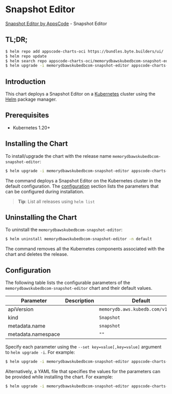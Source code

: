 # Snapshot Editor

[Snapshot Editor by AppsCode](https://byte.builders) - Snapshot Editor

## TL;DR;

```bash
$ helm repo add appscode-charts-oci https://bundles.byte.builders/ui/
$ helm repo update
$ helm search repo appscode-charts-oci/memorydbawskubedbcom-snapshot-editor --version=v0.4.21
$ helm upgrade -i memorydbawskubedbcom-snapshot-editor appscode-charts-oci/memorydbawskubedbcom-snapshot-editor -n default --create-namespace --version=v0.4.21
```

## Introduction

This chart deploys a Snapshot Editor on a [Kubernetes](http://kubernetes.io) cluster using the [Helm](https://helm.sh) package manager.

## Prerequisites

- Kubernetes 1.20+

## Installing the Chart

To install/upgrade the chart with the release name `memorydbawskubedbcom-snapshot-editor`:

```bash
$ helm upgrade -i memorydbawskubedbcom-snapshot-editor appscode-charts-oci/memorydbawskubedbcom-snapshot-editor -n default --create-namespace --version=v0.4.21
```

The command deploys a Snapshot Editor on the Kubernetes cluster in the default configuration. The [configuration](#configuration) section lists the parameters that can be configured during installation.

> **Tip**: List all releases using `helm list`

## Uninstalling the Chart

To uninstall the `memorydbawskubedbcom-snapshot-editor`:

```bash
$ helm uninstall memorydbawskubedbcom-snapshot-editor -n default
```

The command removes all the Kubernetes components associated with the chart and deletes the release.

## Configuration

The following table lists the configurable parameters of the `memorydbawskubedbcom-snapshot-editor` chart and their default values.

|     Parameter      | Description |                    Default                    |
|--------------------|-------------|-----------------------------------------------|
| apiVersion         |             | <code>memorydb.aws.kubedb.com/v1alpha1</code> |
| kind               |             | <code>Snapshot</code>                         |
| metadata.name      |             | <code>snapshot</code>                         |
| metadata.namespace |             | <code>""</code>                               |


Specify each parameter using the `--set key=value[,key=value]` argument to `helm upgrade -i`. For example:

```bash
$ helm upgrade -i memorydbawskubedbcom-snapshot-editor appscode-charts-oci/memorydbawskubedbcom-snapshot-editor -n default --create-namespace --version=v0.4.21 --set apiVersion=memorydb.aws.kubedb.com/v1alpha1
```

Alternatively, a YAML file that specifies the values for the parameters can be provided while
installing the chart. For example:

```bash
$ helm upgrade -i memorydbawskubedbcom-snapshot-editor appscode-charts-oci/memorydbawskubedbcom-snapshot-editor -n default --create-namespace --version=v0.4.21 --values values.yaml
```
